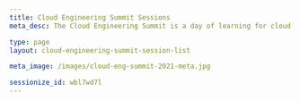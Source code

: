 ```yaml
---
title: Cloud Engineering Summit Sessions
meta_desc: The Cloud Engineering Summit is a day of learning for cloud practitioners about cloud infrastructure, modern applications, and everything in between. Oct 20-21, 2021.

type: page
layout: cloud-engineering-summit-session-list

meta_image: /images/cloud-eng-summit-2021-meta.jpg

sessionize_id: wbl7wd7l
---
```

